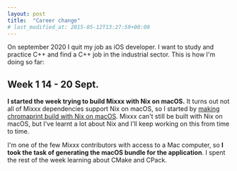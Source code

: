 ```yaml
---
layout: post
title:  "Career change"
# last_modified_at: 2015-05-12T13:27:59+00:00
---
```


On september 2020 I quit my job as iOS developer. I want to study and practice C++
and find a C++ job in the industrial sector. This is how I'm doing so far:

## Week 1 <span class="inlineSubtitle">14 - 20 Sept.</span>

**I started the week trying to build Mixxx with Nix on macOS.**
It turns out not all of Mixxx dependencies support Nix on macOS, so I started
by [making chromaprint build with Nix on macOS](https://github.com/NixOS/nixpkgs/pull/98057).
Mixxx can't still be built with Nix on macOS, but I've learnt a lot about Nix and I'll keep
working on this from time to time.

I'm one of the few Mixxx contributors with access to a Mac computer,
so **I took the task of generating the macOS bundle for the application**.
I spent the rest of the week learning about CMake and CPack.